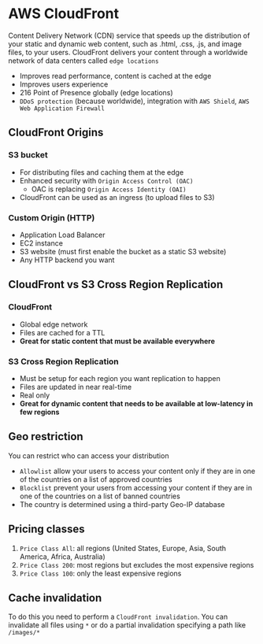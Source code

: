 # AWS CloudFront

Content Delivery Network (CDN) service that speeds up the distribution of your static and dynamic web content, such as .html, .css, .js, and image files, to your users. CloudFront delivers your content through a worldwide network of data centers called `edge locations`

- Improves read performance, content is cached at the edge
- Improves users experience
- 216 Point of Presence globally (edge locations)
- `DDoS protection` (because worldwide), integration with `AWS Shield`, `AWS Web Application Firewall`

## CloudFront Origins

### S3 bucket

- For distributing files and caching them at the edge
- Enhanced security with `Origin Access Control (OAC)`
  - OAC is replacing `Origin Access Identity (OAI)`
- CloudFront can be used as an ingress (to upload files to S3)

### Custom Origin (HTTP)

- Application Load Balancer
- EC2 instance
- S3 website (must first enable the bucket as a static S3 website)
- Any HTTP backend you want

## CloudFront vs S3 Cross Region Replication

### CloudFront

- Global edge network
- Files are cached for a TTL
- **Great for static content that must be available everywhere**

### S3 Cross Region Replication

- Must be setup for each region you want replication to happen
- Files are updated in near real-time
- Real only
- **Great for dynamic content that needs to be available at low-latency in few regions**

## Geo restriction

You can restrict who can access your distribution

- `Allowlist` allow your users to access your content only if they are in one of the countries on a list of approved countries
- `Blocklist` prevent your users from accessing your content if they are in one of the countries on a list of banned countries
- The country is determined using a third-party Geo-IP database

## Pricing classes

1. `Price Class All`: all regions (United States, Europe, Asia, South America, Africa, Australia)
2. `Price Class 200`: most regions but excludes the most expensive regions
3. `Price Class 100`: only the least expensive regions

## Cache invalidation

To do this you need to perform a `CloudFront invalidation`. You can invalidate all files using `*` or do a partial invalidation specifying a path like `/images/*`
